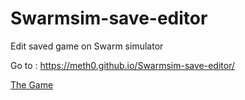 # Swarmsim-save-editor
Edit saved game on Swarm simulator

Go to : https://meth0.github.io/Swarmsim-save-editor/


[The Game](https://swarmsim.github.io "The Game")
